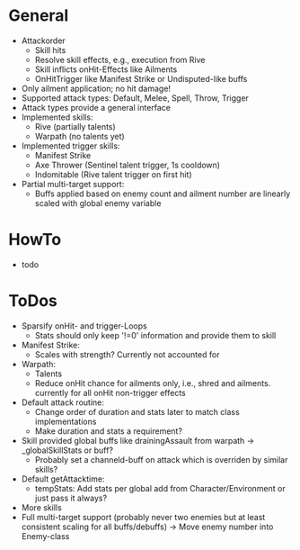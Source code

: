 # General
* Attackorder
  * Skill hits
  * Resolve skill effects, e.g., execution from Rive
  * Skill inflicts onHit-Effects like Ailments
  * OnHitTrigger like Manifest Strike or Undisputed-like buffs
* Only ailment application; no hit damage!
* Supported attack types: Default, Melee, Spell, Throw, Trigger
* Attack types provide a general interface
* Implemented skills:
  * Rive (partially talents)
  * Warpath (no talents yet)
* Implemented trigger skills:
  * Manifest Strike
  * Axe Thrower (Sentinel talent trigger, 1s cooldown)
  * Indomitable (Rive talent trigger on first hit)
* Partial multi-target support:
  * Buffs applied based on enemy count and ailment number are linearly scaled with global enemy variable

# HowTo
* todo

# ToDos
* Sparsify onHit- and trigger-Loops
  * Stats should only keep '!=0' information and provide them to skill
* Manifest Strike:
  * Scales with strength? Currently not accounted for
* Warpath:
  * Talents
  * Reduce onHit chance for ailments only, i.e., shred and ailments. currently for all onHit non-trigger effects
* Default attack routine:
  * Change order of duration and stats later to match class implementations
  * Make duration and stats a requirement?
* Skill provided global buffs like drainingAssault from warpath -> \_globalSkillStats or buff?
  * Probably set a channeld-buff on attack which is overriden by similar skills?
* Default getAttacktime:
  * tempStats: Add stats per global add from Character/Environment or just pass it always?
* More skills
* Full multi-target support (probably never two enemies but at least consistent scaling for all buffs/debuffs) -> Move enemy number into Enemy-class